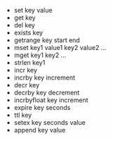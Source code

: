 - set key value
- get key
- del key
- exists key
- getrange key start end
- mset key1 value1 key2 value2 ...
- mget key1 key2 ...
- strlen key1
- incr key
- incrby key increment
- decr key
- decrby key decrement
- incrbyfloat key increment
- expire key seconds
- ttl key
- setex key seconds value
- append key value
